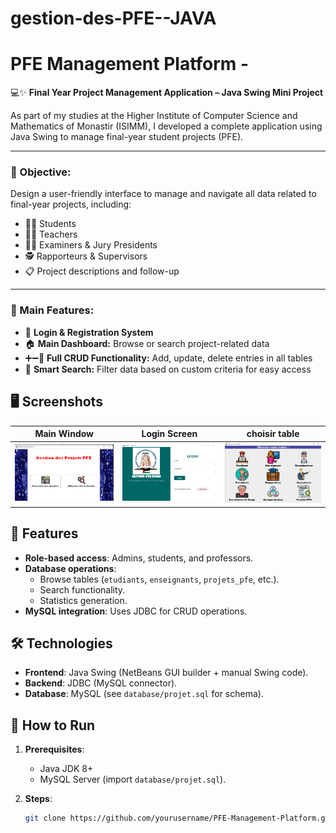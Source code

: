 # gestion-des-PFE--JAVA
# PFE Management Platform - 
💻✨ **Final Year Project Management Application – Java Swing Mini Project**

As part of my studies at the Higher Institute of Computer Science and Mathematics of Monastir (ISIMM), I developed a complete application using Java Swing to manage final-year student projects (PFE).

---

### 📌 Objective:
Design a user-friendly interface to manage and navigate all data related to final-year projects, including:

- 🧑‍🎓 Students  
- 👨‍🏫 Teachers  
- 🧑‍⚖️ Examiners & Jury Presidents  
- 🕵️ Rapporteurs & Supervisors  
- 📋 Project descriptions and follow-up  

---

### 🧩 Main Features:
- 🔐 **Login & Registration System**
- 🏠 **Main Dashboard:** Browse or search project-related data  
- ➕➖📝 **Full CRUD Functionality:** Add, update, delete entries in all tables  
- 🔎 **Smart Search:** Filter data based on custom criteria for easy access  

## 🖥️ Screenshots  
| Main Window | Login Screen |  choisir table 
|-------------|--------------|--------------|  
| ![Main Window](images/main1.png) | ![Login](images/login.png) | ![Main Window](images/main2.png) |


## 🔧 Features  
- **Role-based access**: Admins, students, and professors.  
- **Database operations**:  
  - Browse tables (`etudiants`, `enseignants`, `projets_pfe`, etc.).  
  - Search functionality.  
  - Statistics generation.  
- **MySQL integration**: Uses JDBC for CRUD operations.  

## 🛠 Technologies  
- **Frontend**: Java Swing (NetBeans GUI builder + manual Swing code).  
- **Backend**: JDBC (MySQL connector).  
- **Database**: MySQL (see `database/projet.sql` for schema).  

## 🚀 How to Run  
1. **Prerequisites**:  
   - Java JDK 8+  
   - MySQL Server (import `database/projet.sql`).  

2. **Steps**:  
   ```bash
   git clone https://github.com/yourusername/PFE-Management-Platform.git

